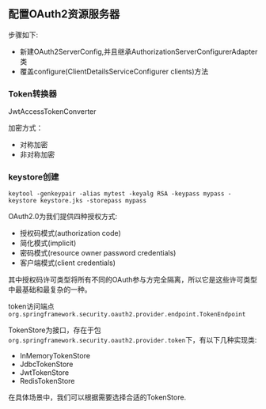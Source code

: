 ## 配置OAuth2资源服务器

步骤如下:
* 新建OAuth2ServerConfig,并且继承AuthorizationServerConfigurerAdapter类
* 覆盖configure(ClientDetailsServiceConfigurer clients)方法

### Token转换器
JwtAccessTokenConverter

加密方式：
* 对称加密
* 非对称加密

### keystore创建
```text
keytool -genkeypair -alias mytest -keyalg RSA -keypass mypass -keystore keystore.jks -storepass mypass
```

OAuth2.0为我们提供四种授权方式:
* 授权码模式(authorization code)
* 简化模式(implicit)
* 密码模式(resource owner password credentials)
* 客户端模式(client credentials)

其中授权码许可类型将所有不同的OAuth参与方完全隔离，所以它是这些许可类型中最基础和最复杂的一种。

token访问端点`org.springframework.security.oauth2.provider.endpoint.TokenEndpoint`

TokenStore为接口，存在于包`org.springframework.security.oauth2.provider.token`下，有以下几种实现类:
* InMemoryTokenStore
* JdbcTokenStore
* JwtTokenStore
* RedisTokenStore

在具体场景中，我们可以根据需要选择合适的TokenStore.